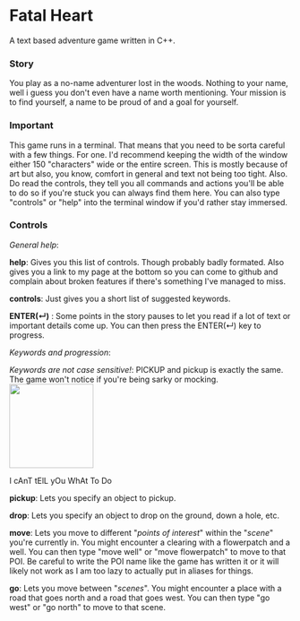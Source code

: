 # Fatal Heart

A text based adventure game written in C++.

### Story

You play as a no-name adventurer lost in the woods. Nothing to your name, well i guess you don't even have a name worth mentioning.
Your mission is to find yourself, a name to be proud of and a goal for yourself.

### Important

This game runs in a terminal. That means that you need to be sorta careful with a few things. For one. I'd recommend keeping the width of the window either 150 "characters" wide or the entire screen. This is mostly because of art but also, you know, comfort in general and text not being too tight.
Also. Do read the controls, they tell you all commands and actions you'll be able to do so if you're stuck you can always find them here. You can also type "controls" or "help" into the terminal window if you'd rather stay immersed.

### Controls

*General help*:

**help**: Gives you this list of controls. Though probably badly formated. Also gives you a link to my page at the bottom so you can come to github and complain about broken features if there's something I've managed to miss.

**controls**: Just gives you a short list of suggested keywords.

**ENTER(↵)** : Some points in the story pauses to let you read if a lot of text or important details come up. You can then press the ENTER(↵) key to progress.

*Keywords and progression*:

*Keywords are not case sensitive!*: PICKUP and pickup is exactly the same. The game won't notice if you're being sarky or mocking.
<img src="https://i.kym-cdn.com/photos/images/newsfeed/001/255/479/85b.png" width="150">

I cAnT tElL yOu WhAt To Do


**pickup**: Lets you specify an object to pickup.

**drop**: Lets you specify an object to drop on the ground, down a hole, etc.

**move**: Lets you move to different "*points of interest*" within the "*scene*" you're currently in. You might encounter a clearing with a flowerpatch and a well. You can then type "move well" or "move flowerpatch" to move to that POI. Be careful to write the POI name like the game has written it or it will likely not work as I am too lazy to actually put in aliases for things.

**go**: Lets you move between "*scenes*". You might encounter a place with a road that goes north and a road that goes west. You can then type "go west" or "go north" to move to that scene. 


